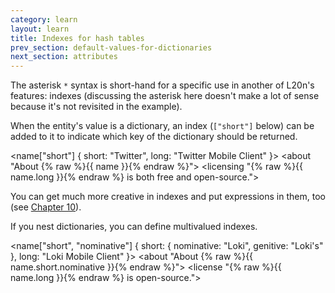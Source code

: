 ```yaml
---
category: learn
layout: learn
title: Indexes for hash tables
prev_section: default-values-for-dictionaries
next_section: attributes
---
```


The asterisk `*` syntax is short-hand for a specific use in another of L20n's features: indexes (discussing the asterisk here doesn't make a lot of sense because it's not revisited in the example).

When the entity's value is a dictionary, an index (`["short"]` below) can be added to it to indicate which key of the dictionary should be returned.

<div class="editor sourceEditor height15"
  id="sourceEditor1"
  data-source="sourceEditor1"
  data-output="output1"
>&lt;name["short"] {
  short: "Twitter",
  long: "Twitter Mobile Client"
}&gt;
&lt;about "About {% raw %}{{ name }}{% endraw %}"&gt;
&lt;licensing "{% raw %}{{ name.long }}{% endraw %} is both free and open-source."&gt;
</div>
<dl id="output1">
</dl>

You can get much more creative in indexes and put expressions in them, too (see <a href="{% post_url 2012-07-10-expressions %}">Chapter 10</a>).

If you nest dictionaries, you can define multivalued indexes.

<div class="editor sourceEditor height15"
  id="sourceEditor2"
  data-source="sourceEditor2"
  data-output="output2"
>&lt;name["short", "nominative"] {
  short: {
    nominative: "Loki",
    genitive: "Loki's"
  },
  long: "Loki Mobile Client"
}&gt;
&lt;about "About {% raw %}{{ name.short.nominative }}{% endraw %}"&gt;
&lt;license "{% raw %}{{ name.long }}{% endraw %} is open-source."&gt;
</div>
<dl id="output2">
</dl>
